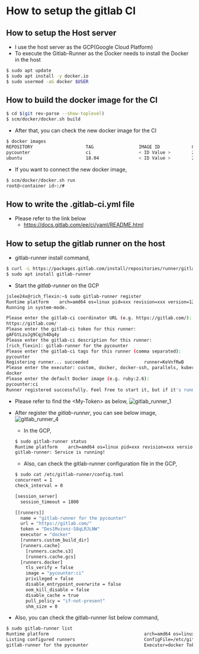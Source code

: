# How to setup the gitlab CI

## How to setup the Host server
* I use the host server as the GCP(Google Cloud Platform)
* To execute the Gitlab-Runner as the Docker needs to install the Docker in the host
```bash
$ sudo apt update
$ sudo apt install -y docker.io
$ sudo usermod -aG docker $USER
```
## How to build the docker image for the CI
```bash
$ cd $(git rev-parse --show-toplevel)
$ scm/docker/docker.sh build
```
* After that, you can check the new docker image for the CI
```bash
$ docker images
REPOSITORY                    TAG                 IMAGE ID            CREATED             SIZE
pycounter                     ci                  < ID Value >        2 days ago          578MB
ubuntu                        18.04               < ID Value >        2 weeks ago         64.2MB
```
* If you want to connect the new docker image,
```bash
$ scm/docker/docker.sh run
root@<container id>:/#
```

## How to write the .gitlab-ci.yml file
* Please refer to the link below
	- <https://docs.gitlab.com/ee/ci/yaml/README.html>

## How to setup the gitlab runner on the host
* gitlab-runner install command,
```bash
$ curl -L https://packages.gitlab.com/install/repositories/runner/gitlab-runner/script.deb.sh | sudo bash
$ sudo apt install gitlab-runner
```

* Start the *gitlab-runner* on the GCP
```bash
jslee24x@rich_flexin:~$ sudo gitlab-runner register
Runtime platform    arch=amd64 os=linux pid=xxx revision=xxx version=12.10.2
Running in system-mode.

Please enter the gitlab-ci coordinator URL (e.g. https://gitlab.com/):
https://gitlab.com/
Please enter the gitlab-ci token for this runner:
gAFGtLzuJg9Cqjh4Dq4y
Please enter the gitlab-ci description for this runner:
[rich_flexin]: gitlab-runner for the pycounter
Please enter the gitlab-ci tags for this runner (comma separated):
pycounter
Registering runner... succeeded                     runner=KeVnfRwB
Please enter the executor: custom, docker, docker-ssh, parallels, kubernetes, shell, ssh, virtualbox, docker+machine, docker-ssh+machine:
docker
Please enter the default Docker image (e.g. ruby:2.6):
pycounter:ci
Runner registered successfully. Feel free to start it, but if it's running already the config should be automatically reloaded!
```

* Please refer to find the \<My-Token\> as below,
![gitlab_runner_1](https://user-images.githubusercontent.com/54479819/78148837-44f09c80-7470-11ea-871e-851b9e7886df.png)

* After register the *gitlab-runner*, you can see below image,
![gitlab_runner_4](https://user-images.githubusercontent.com/54479819/81576249-fde8b600-93e2-11ea-8166-3aab79d77823.png)

	* In the GCP,
	```bash
	$ sudo gitlab-runner status
	Runtime platform	arch=amd64 os=linux pid=xxx revision=xxx version=12.10.2
	gitlab-runner: Service is running!
	```
	* Also, can check the gitlab-runner configuration file in the GCP,
	```bash
	$ sudo cat /etc/gitlab-runner/config.toml
	concurrent = 1
	check_interval = 0

	[session_server]
	  session_timeout = 1800

	[[runners]]
	  name = "gitlab-runner for the pycounter"
	  url = "https://gitlab.com/"
	  token = "Des1Mvzxnz-S8qLRJLNW"
	  executor = "docker"
	  [runners.custom_build_dir]
	  [runners.cache]
		[runners.cache.s3]
		[runners.cache.gcs]
	  [runners.docker]
		tls_verify = false
		image = "pycounter:ci"
		privileged = false
		disable_entrypoint_overwrite = false
		oom_kill_disable = false
		disable_cache = true
		pull_policy = "if-not-present"
		shm_size = 0
	```

* Also, you can check the gitlab-runner list below command,
```bash
$ sudo gitlab-runner list
Runtime platform                                    arch=amd64 os=linux pid=28108 revision=c5874a4b version=12.10.2
Listing configured runners                          ConfigFile=/etc/gitlab-runner/config.toml
gitlab-runner for the pycounter                     Executor=docker Token=gAFGtLzuJg9Cqjh4Dq4y URL=https://gitlab.com/
```
